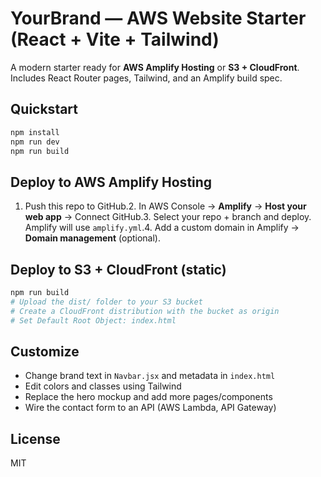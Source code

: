 # YourBrand — AWS Website Starter (React + Vite + Tailwind)

A modern starter ready for **AWS Amplify Hosting** or **S3 + CloudFront**. Includes React Router pages, Tailwind, and an Amplify build spec.

## Quickstart

```bash
npm install
npm run dev
npm run build
```

## Deploy to AWS Amplify Hosting

1. Push this repo to GitHub.2. In AWS Console → **Amplify** → **Host your web app** → Connect GitHub.3. Select your repo + branch and deploy. Amplify will use `amplify.yml`.4. Add a custom domain in Amplify → **Domain management** (optional).

## Deploy to S3 + CloudFront (static)

```bash
npm run build
# Upload the dist/ folder to your S3 bucket
# Create a CloudFront distribution with the bucket as origin
# Set Default Root Object: index.html
```

## Customize

- Change brand text in `Navbar.jsx` and metadata in `index.html`
- Edit colors and classes using Tailwind
- Replace the hero mockup and add more pages/components
- Wire the contact form to an API (AWS Lambda, API Gateway)

## License
MIT
